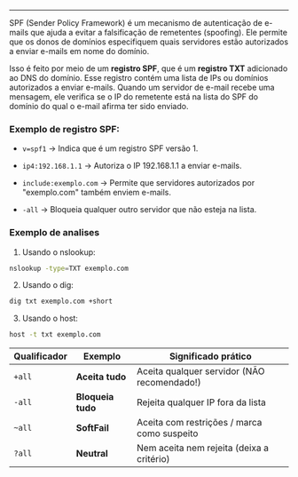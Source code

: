 
---

SPF (Sender Policy Framework) é um mecanismo de autenticação de e-mails que ajuda a evitar a falsificação de remetentes (spoofing). Ele permite que os donos de domínios especifiquem quais servidores estão autorizados a enviar e-mails em nome do domínio.

Isso é feito por meio de um **registro SPF**, que é um **registro TXT** adicionado ao DNS do domínio. Esse registro contém uma lista de IPs ou domínios autorizados a enviar e-mails. Quando um servidor de e-mail recebe uma mensagem, ele verifica se o IP do remetente está na lista do SPF do domínio do qual o e-mail afirma ter sido enviado.

### Exemplo de registro SPF:

- `v=spf1` → Indica que é um registro SPF versão 1.

- `ip4:192.168.1.1` → Autoriza o IP 192.168.1.1 a enviar e-mails.

- `include:exemplo.com` → Permite que servidores autorizados por "exemplo.com" também enviem e-mails.

- `-all` → Bloqueia qualquer outro servidor que não esteja na lista.

### Exemplo de analises

1. Usando o nslookup:
```bash
nslookup -type=TXT exemplo.com	
```

2. Usando o dig:
```bash
dig txt exemplo.com +short
```

3. Usando o host:
```bash
host -t txt exemplo.com
```

|Qualificador|Exemplo|Significado prático|
|---|---|---|
|`+all`|**Aceita tudo**|Aceita qualquer servidor (NÃO recomendado!)|
|`-all`|**Bloqueia tudo**|Rejeita qualquer IP fora da lista|
|`~all`|**SoftFail**|Aceita com restrições / marca como suspeito|
|`?all`|**Neutral**|Nem aceita nem rejeita (deixa a critério)|